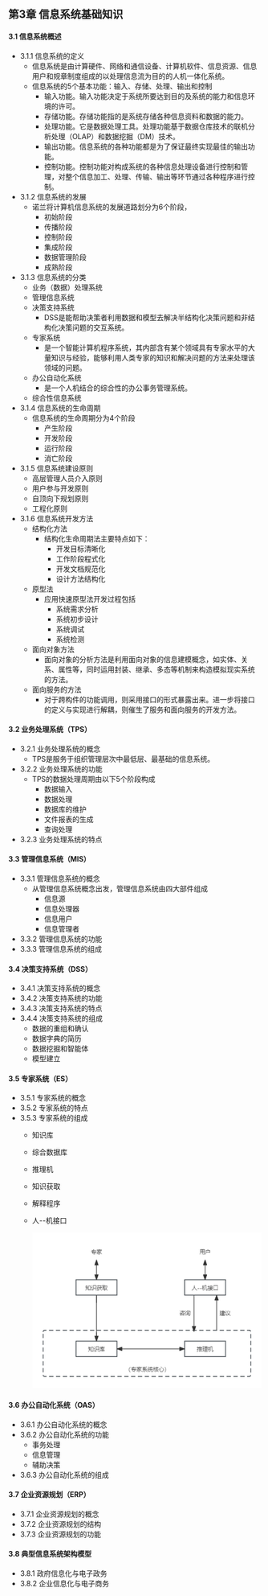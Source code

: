 ## 第3章 信息系统基础知识
#### 3.1 信息系统概述
- 3.1.1 信息系统的定义
	- 信息系统是由计算硬件、网络和通信设备、计算机软件、信息资源、信息用户和规章制度组成的以处理信息流为目的的人机一体化系统。
	- 信息系统的5个基本功能：输入、存储、处理、输出和控制
		- 输入功能。输入功能决定于系统所要达到目的及系统的能力和信息环境的许可。
		- 存储功能。存储功能指的是系统存储各种信息资料和数据的能力。
		- 处理功能。它是数据处理工具。处理功能基于数据仓库技术的联机分析处理（OLAP）和数据挖掘（DM）技术。
		- 输出功能。信息系统的各种功能都是为了保证最终实现最佳的输出功能。
		- 控制功能。控制功能对构成系统的各种信息处理设备进行控制和管理，对整个信息加工、处理、传输、输出等环节通过各种程序进行控制。
- 3.1.2 信息系统的发展
	- 诺兰将计算机信息系统的发展道路划分为6个阶段，
		- 初始阶段
		- 传播阶段
		- 控制阶段
		- 集成阶段
		- 数据管理阶段
		- 成熟阶段
- 3.1.3 信息系统的分类
	- 业务（数据）处理系统
	- 管理信息系统
	- 决策支持系统
		- DSS是能帮助决策者利用数据和模型去解决半结构化决策问题和非结构化决策问题的交互系统。
	- 专家系统
		- 是一个智能计算机程序系统，其内部含有某个领域具有专家水平的大量知识与经验，能够利用人类专家的知识和解决问题的方法来处理该领域的问题。
	- 办公自动化系统
		- 是一个人机结合的综合性的办公事务管理系统。
	- 综合性信息系统
- 3.1.4 信息系统的生命周期
	- 信息系统的生命周期分为4个阶段
		- 产生阶段
		- 开发阶段
		- 运行阶段
		- 消亡阶段
- 3.1.5 信息系统建设原则
	- 高层管理人员介入原则
	- 用户参与开发原则
	- 自顶向下规划原则
	- 工程化原则
- 3.1.6 信息系统开发方法
	- 结构化方法
		- 结构化生命周期法主要特点如下：
			- 开发目标清晰化
			- 工作阶段程式化
			- 开发文档规范化
			- 设计方法结构化
	- 原型法
		- 应用快速原型法开发过程包括
			- 系统需求分析
			- 系统初步设计
			- 系统调试
			- 系统检测
	- 面向对象方法
		- 面向对象的分析方法是利用面向对象的信息建模概念，如实体、关系、属性等，同时运用封装、继承、多态等机制来构造模拟现实系统的方法。
	- 面向服务的方法
		- 对于跨构件的功能调用，则采用接口的形式暴露出来。进一步将接口的定义与实现进行解耦，则催生了服务和面向服务的开发方法。
#### 3.2 业务处理系统（TPS）
- 3.2.1 业务处理系统的概念
	- TPS是服务于组织管理层次中最低层、最基础的信息系统。
- 3.2.2 业务处理系统的功能
	- TPS的数据处理周期由以下5个阶段构成
		- 数据输入
		- 数据处理
		- 数据库的维护
		- 文件报表的生成
		- 查询处理
- 3.2.3 业务处理系统的特点
#### 3.3 管理信息系统（MIS）
- 3.3.1 管理信息系统的概念
	- 从管理信息系统概念出发，管理信息系统由四大部件组成
		- 信息源
		- 信息处理器
		- 信息用户
		- 信息管理者
- 3.3.2 管理信息系统的功能
- 3.3.3 管理信息系统的组成
#### 3.4 决策支持系统（DSS）
- 3.4.1 决策支持系统的概念
- 3.4.2 决策支持系统的功能
- 3.4.3 决策支持系统的特点
- 3.4.4 决策支持系统的组成
	- 数据的重组和确认
	- 数据字典的简历
	- 数据挖掘和智能体
	- 模型建立
#### 3.5 专家系统（ES）
- 3.5.1  专家系统的概念
- 3.5.2 专家系统的特点
- 3.5.3 专家系统的组成
	- 知识库
	- 综合数据库
	- 推理机
	- 知识获取
	- 解释程序
	- 人--机接口
	
		![ES](images/ES.png)
#### 3.6 办公自动化系统（OAS）
- 3.6.1 办公自动化系统的概念
- 3.6.2 办公自动化系统的功能
	- 事务处理
	- 信息管理
	- 辅助决策
- 3.6.3 办公自动化系统的组成
#### 3.7 企业资源规划（ERP）
- 3.7.1 企业资源规划的概念
- 3.7.2 企业资源规划的结构
- 3.7.3 企业资源规划的功能
#### 3.8 典型信息系统架构模型
- 3.8.1 政府信息化与电子政务
- 3.8.2 企业信息化与电子商务